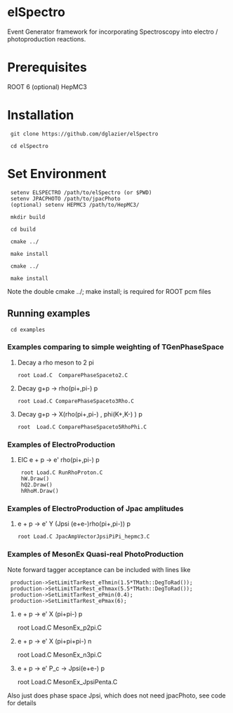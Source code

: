 # elSpectro 

Event Generator framework for incorporating Spectroscopy into electro / photoproduction reactions.

# Prerequisites

ROOT 6
(optional) HepMC3

# Installation

     git clone https://github.com/dglazier/elSpectro

     cd elSpectro

 # Set Environment

     setenv ELSPECTRO /path/to/elSpectro (or $PWD)
     setenv JPACPHOTO /path/to/jpacPhoto
     (optional) setenv HEPMC3 /path/to/HepMC3/

     mkdir build

     cd build

     cmake ../

     make install

     cmake ../

     make install

Note the double cmake ../; make install; is required for ROOT pcm files 

## Running examples

     cd examples

### Examples comparing to simple weighting of TGenPhaseSpace

1) Decay a rho meson to 2 pi

       root Load.C  ComparePhaseSpaceto2.C

2) Decay g+p -> rho(pi+,pi-) p

       root Load.C ComparePhaseSpaceto3Rho.C

3) Decay g+p -> X(rho(pi+,pi-) , phi(K+,K-) ) p

       root  Load.C ComparePhaseSpaceto5RhoPhi.C

### Examples of ElectroProduction

1) EIC e + p -> e' rho(pi+,pi-) p

        root Load.C RunRhoProton.C
        hW.Draw()
        hQ2.Draw()
        hRhoM.Draw()

### Examples of ElectroProduction of Jpac amplitudes

1) e + p -> e' Y (Jpsi (e+e-)rho(pi+,pi-)) p

       root Load.C JpacAmpVectorJpsiPiPi_hepmc3.C

### Examples of MesonEx Quasi-real PhotoProduction

Note forward tagger acceptance can be included with lines like

     production->SetLimitTarRest_eThmin(1.5*TMath::DegToRad());
     production->SetLimitTarRest_eThmax(5.5*TMath::DegToRad());
     production->SetLimitTarRest_ePmin(0.4);
     production->SetLimitTarRest_ePmax(6);


1) e + p -> e' X (pi+pi-) p

      root Load.C MesonEx_p2pi.C

2) e + p -> e' X (pi+pi+pi-) n

      root Load.C MesonEx_n3pi.C
 
3)  e + p -> e' P_c -> Jpsi(e+e-) p

      root Load.C MesonEx_JpsiPenta.C

Also just does phase space Jpsi, which does not need jpacPhoto, see code for details